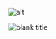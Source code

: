 ![alt](/i/pastebin_logo_side_outline.png "title")

![blank title](/i/pastebin_logo_side_outline.png "")